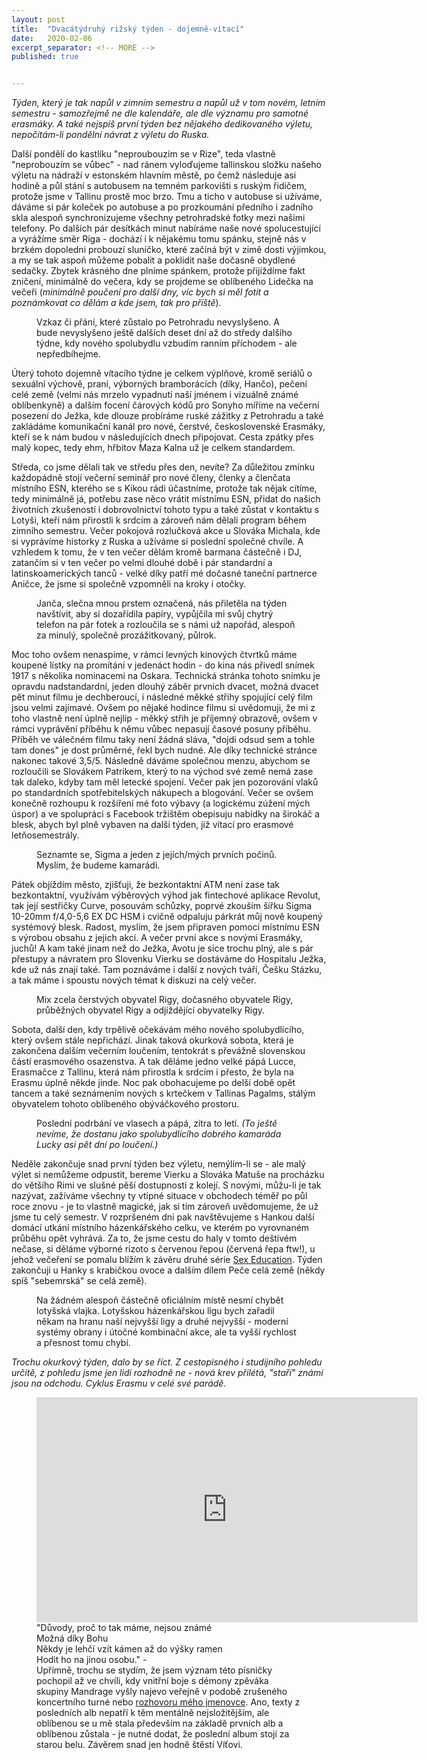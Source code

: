 ```yaml
---
layout: post
title:  "Dvacátýdruhý rižský týden - dojemně-vítací"
date:   2020-02-06
excerpt_separator: <!-- MORE -->
published: true


---
```


<p class="intro"><i><span class="dropcap"></span>Týden, který je tak napůl v zimním semestru a napůl už v tom novém, letním semestru - samozřejmě ne dle kalendáře, ale dle významu pro samotné erasmáky. A také nejspíš první týden bez nějakého dedikovaného výletu, nepočítám-li pondělní návrat  z výletu do Ruska.</i></p>

<!-- MORE --> 

Další pondělí do kastlíku "neproubouzím se v Rize", teda vlastně "neprobouzím se vůbec" - nad ránem vyloďujeme tallinskou složku našeho výletu na nádraží v estonském hlavním městě, po čemž následuje asi hodině a půl stání s autobusem na temném parkovišti s ruským řidičem, protože jsme v Tallinu prostě moc brzo. Tmu a ticho v autobuse si užíváme, dáváme si pár koleček po autobuse a po prozkoumání předního i zadního skla alespoň synchronizujeme všechny petrohradské fotky mezi našimi telefony. Po dalších pár desítkách minut nabíráme naše nové spolucestující a vyrážíme směr Riga - dochází i k nějakému tomu spánku, stejně nás v brzkém dopoledni probouzí sluníčko, které začíná být v zimě dosti výjimkou, a my se tak aspoň můžeme pobalit a poklidit naše dočasně obydlené sedačky. Zbytek krásného dne plníme spánkem, protože přijíždíme fakt zničení, minimálně do večera, kdy se projdeme se oblíbeného Lidečka na večeři (_minimálně poučení pro další dny, víc bych si měl fotit a poznámkovat co dělám a kde jsem, tak pro příště_).

<figure>  
 <img src="{{ site.baseurl }}/assets/img/IMG_4397.JPG" alt="" class="img-center"> 
   <figcaption>Vzkaz či přání, které zůstalo po Petrohradu nevyslyšeno. A bude nevyslyšeno ještě dalších deset dní až do středy dalšího týdne, kdy nového spolubydlu vzbudím ranním příchodem - ale nepředbíhejme.</figcaption>
 </figure>

Úterý tohoto dojemně vítacího týdne je celkem výplňové, kromě seriálů o sexuální výchově, praní, výborných bramborácích (díky, Hančo), pečení celé země (velmi nás mrzelo vypadnutí naší jménem i vizuálně známé oblíbenkyně) a dalším focení čárových kódů pro Sonyho míříme na večerní posezení do Ježka, kde dlouze probíráme ruské zážitky z Petrohradu a také zakládáme komunikační kanál pro nové, čerstvé, československé Erasmáky, kteří se k nám budou v následujících dnech připojovat. Cesta zpátky přes malý kopec, tedy ehm, hřbitov Maza Kalna už je celkem standardem.

Středa, co jsme dělali tak ve středu přes den, nevíte? Za důležitou zmínku každopádně stojí večerní seminář pro nové členy, členky a členčata místního ESN, kterého se s Kikou rádi účastníme, protože tak nějak cítíme, tedy minimálně já, potřebu zase něco vrátit místnímu ESN, přidat do našich životních zkušeností i dobrovolnictví tohoto typu a také zůstat v kontaktu s Lotyši, kteří nám přirostli k srdcím a zároveň nám dělali program během zimního semestru. Večer pokojová rozlučková akce u Slováka Michala, kde si vyprávíme historky z Ruska a užíváme si poslední společné chvíle. A vzhledem k tomu, že v ten večer dělám kromě barmana částečně i DJ, zatančím si v ten večer po velmi dlouhé době i pár standardní a latinskoamerických tanců - velké díky patří mé dočasné taneční partnerce Aničce, že jsme si společně vzpomněli na kroky i otočky. 

<figure>  
 <img src="{{ site.baseurl }}/assets/img/82763234_174772787076779_9145788460584402944_n.jpg" alt="" class="img-center"> 
   <figcaption>Janča, slečna mnou prstem označená, nás přiletěla na týden navštívit, aby si dozařídila papíry, vypůjčila mi svůj chytrý telefon na pár fotek a rozloučila se s námi už napořád, alespoň za minulý, společně prozážitkovaný, půlrok.</figcaption>
 </figure>

Moc toho ovšem nenaspíme, v rámci levných kinových čtvrtků máme koupené lístky na promítání v jedenáct hodin - do kina nás přivedl snímek 1917 s několika nominacemi na Oskara. Technická stránka tohoto snímku je opravdu nadstandardní, jeden dlouhý záběr prvních dvacet, možná dvacet pět minut filmu je dechberoucí, i následné měkké střihy spojující celý film jsou velmi zajímavé. Ovšem po nějaké hodince filmu si uvědomuji, že mi z toho vlastně není úplně nejlíp - měkký střih je příjemný obrazově, ovšem v rámci vyprávění příběhu k němu vůbec nepasují časové posuny příběhu. Příběh ve válečném filmu taky není žádná sláva, "dojdi odsud sem a tohle tam dones" je dost průměrné, řekl bych nudné. Ale díky technické stránce nakonec takové 3,5/5. Následně dáváme společnou menzu, abychom se rozloučili se Slovákem Patrikem, který to na východ své země nemá zase tak daleko, kdyby tam měl letecké spojení. Večer pak jen pozorování vlaků po standardních spotřebitelských nákupech a blogování. Večer se ovšem konečně rozhoupu k rozšíření mé foto výbavy (a logickému zúžení mých úspor) a ve spolupráci s Facebook tržištěm obepisuju nabídky na širokáč a blesk, abych byl plně vybaven na další týden, již vítací pro erasmové letňosemestrály. 

<figure>  
 <img src="{{ site.baseurl }}/assets/img/IMG_0011.JPG" alt="" class="img-center"> 
   <figcaption>Seznamte se, Sigma a jeden z jejích/mých prvních počinů. Myslím, že budeme kamarádi.</figcaption>
 </figure>

Pátek objíždím město, zjišťuji, že bezkontaktní ATM není zase tak bezkontaktní, využívám výběrových výhod jak fintechové aplikace Revolut, tak její sestřičky Curve, posouvám schůzky, poprvé zkouším šířku Sigma 10-20mm f/4,0-5,6 EX DC HSM i cvičně odpaluju párkrát můj nově koupený systémový blesk. Radost, myslím, že jsem připraven pomoci místnímu ESN s výrobou obsahu z jejich akcí. A večer první akce s novými Erasmáky, juchů! A kam také jinam než do Ježka, Avotu je sice trochu plný, ale s pár přestupy a návratem pro Slovenku Vierku se dostáváme do Hospitalu Ježka, kde už nás znají také. Tam poznáváme i další z nových tváří, Češku Stázku, a tak máme i spoustu nových témat k diskuzi na celý večer. 

<figure>  
 <img src="{{ site.baseurl }}/assets/img/IMG_4510.JPG" alt="" class="img-center"> 
   <figcaption>Mix zcela čerstvých obyvatel Rigy, dočasného obyvatele Rigy, průběžných obyvatel Rigy a odjíždějící obyvatelky Rigy.</figcaption>
 </figure>

Sobota, další den, kdy trpělivě očekávám mého nového spolubydlícího, který ovšem stále nepřichází. Jinak taková okurková sobota, která je zakončena dalším večerním loučením, tentokrát s převážně slovenskou částí erasmového osazenstva. A tak děláme jedno velké pápá Lucce, Erasmačce z Tallinu, která nám přirostla k srdcím i přesto, že byla na Erasmu úplně někde jinde. Noc pak obohacujeme po delší době opět tancem a také seznámením nových s krtečkem v Tallinas Pagalms, stálým obyvatelem tohoto oblíbeného obýváčkového prostoru. 

<figure>  
 <img src="{{ site.baseurl }}/assets/img/IMG_4550.JPG" alt="" class="img-center"> 
   <figcaption>Poslední podrbání ve vlasech a pápá, zítra to letí. <i>(To ještě nevíme, že dostanu jako spolubydlícího dobrého kamaráda Lucky asi pět dní po loučení.)</i></figcaption>
 </figure>

Neděle zakončuje snad první týden bez výletu, nemýlím-li se - ale malý výlet si nemůžeme odpustit, bereme Vierku a Slováka Matuše na procházku do většího Rimi ve slušné pěší dostupnosti z kolejí. S novými, můžu-li je tak nazývat, zažíváme všechny ty vtipné situace v obchodech téměř po půl roce znovu - je to vlastně magické, jak si tím zároveň uvědomujeme, že už jsme tu celý semestr. V rozpršeném dni pak navštěvujeme s Hankou další domácí utkání místního házenkářského celku, ve kterém po vyrovnaném průběhu opět vyhrává. Za to, že jsme cestu do haly v tomto deštivém nečase, si děláme výborné rizoto s červenou řepou (červená řepa ftw!), u jehož večeření se pomalu blížím k závěru druhé série [Sex Education](https://www.csfd.cz/film/681071-sexualni-vychova/prehled/). Týden zakončuji u Hanky s krabičkou ovoce a dalším dílem Peče celá země (někdy spíš "sebemrská" se celá země). 

<figure>  
 <img src="{{ site.baseurl }}/assets/img/6D721413-DCCB-4B37-A7FE-7EFB5B8297A1.jpg" alt="" class="img-center"> 
   <figcaption>Na žádném alespoň částečně oficiálním místě nesmí chybět lotyšská vlajka. Lotyšskou házenkářskou ligu bych zařadil někam na hranu naší nejvyšší ligy a druhé nejvyšší - moderní systémy obrany i útočné kombinační akce, ale ta vyšší rychlost a přesnost tomu chybí.</figcaption>
 </figure>

_Trochu okurkový týden, dalo by se říct. Z cestopisného i studijního pohledu určitě, z pohledu jsme jen lidi rozhodně ne - nová krev přilétá, "staří" známí jsou na odchodu. Cyklus Erasmu v celé své parádě._

<figure>
	<iframe width="610" height="360" class="img-center d-block"
	src="https://www.youtube.com/embed/YP56LVHQJL0"
	frameborder="0"></iframe>
	<figcaption>
        "Důvody, proč to tak máme, nejsou známé <br> 
		Možná díky Bohu <br> 
		Někdy je lehčí vzít kámen až do výšky ramen <br> 
		Hodit ho na jinou osobu." - <br> 
       Upřímně, trochu se stydím, že jsem význam této písničky pochopil až ve chvíli, kdy vnitřní boje s démony zpěváka skupiny Mandrage vyšly najevo veřejně v podobě zrušeného koncertního turné nebo <a href="https://www.novinky.cz/kultura/clanek/pepa-bolan-z-mandrage-vita-je-hvezda-uz-jenom-proto-ze-se-ji-nikdy-netouzil-stat-40312428">rozhovoru mého jmenovce</a>. Ano, texty z posledních alb nepatří k těm mentálně nejsložitějším, ale oblíbenou se u mě stala především na základě prvních alb a oblíbenou zůstala - je nutné dodat, že poslední album stojí za starou belu. Závěrem snad jen hodně štěstí Víťovi.  
	</figcaption>
</figure>   

